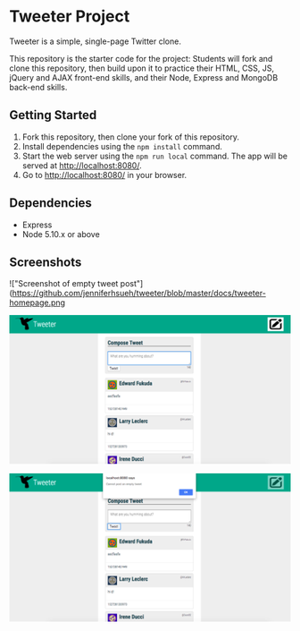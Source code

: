 # Tweeter Project

Tweeter is a simple, single-page Twitter clone.

This repository is the starter code for the project: Students will fork and clone this repository, then build upon it to practice their HTML, CSS, JS, jQuery and AJAX front-end skills, and their Node, Express and MongoDB back-end skills.

## Getting Started

1. Fork this repository, then clone your fork of this repository.
2. Install dependencies using the `npm install` command.
3. Start the web server using the `npm run local` command. The app will be served at <http://localhost:8080/>.
4. Go to <http://localhost:8080/> in your browser.

## Dependencies

- Express
- Node 5.10.x or above

## Screenshots

!["Screenshot of empty tweet post"](https://github.com/jenniferhsueh/tweeter/blob/master/docs/tweeter-homepage.png

!["Screenshot of empty tweet post"](https://github.com/jenniferhsueh/tweeter/blob/master/docs/toggle-compose-tweet.png)

!["Screenshot of empty tweet post"](https://github.com/jenniferhsueh/tweeter/blob/master/docs/empty-tweet-post-alert.png)
